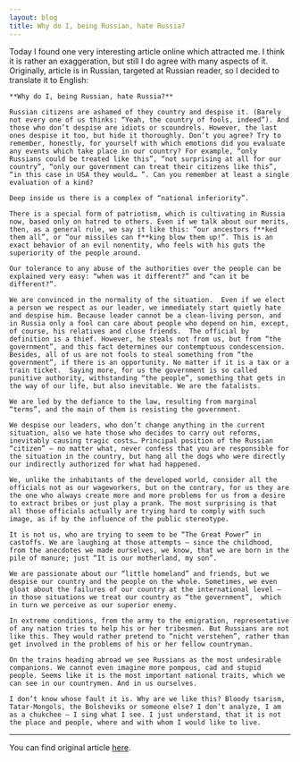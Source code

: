 ```yaml
---
layout: blog
title: Why do I, being Russian, hate Russia?
---
```


Today I found one very interesting article online which attracted me. I think it is rather an exaggeration, but still I do agree with many aspects of it.
Originally, article is in Russian, targeted at Russian reader, so I decided to translate it to English:

	**Why do I, being Russian, hate Russia?**

	Russian citizens are ashamed of they country and despise it. (Barely not every one of us thinks: “Yeah, the country of fools, indeed”). And those who don’t despise are idiots or scoundrels. However, the last ones despise it too, but hide it thoroughly. Don’t you agree? Try to remember, honestly, for yourself with which emotions did you evaluate any events which take place in our country? For example, “only Russians could be treated like this”, “not surprising at all for our country”, “only our government can treat their citizens like this”, “in this case in USA they would… ”. Can you remember at least a single evaluation of a kind?

	Deep inside us there is a complex of “national inferiority”.

	There is a special form of patriotism, which is cultivating in Russia now, based only on hatred to others. Even if we talk about our merits, then, as a general rule, we say it like this: “our ancestors f**ked them all”, or “our missiles can f**king blow them up!”. This is an exact behavior of an evil nonentity, who feels with his guts the superiority of the people around. 

	Our tolerance to any abuse of the authorities over the people can be explained very easy: “when was it different?” and “can it be different?”.

	We are convinced in the normality of the situation.  Even if we elect a person we respect as our leader, we immediately start quietly hate and despise him. Because leader cannot be a clean-living person, and in Russia only a fool can care about people who depend on him, except, of course, his relatives and close friends.  The official by definition is a thief. However, he steals not from us, but from “the government”, and this fact determines our contemptuous condescension. Besides, all of us are not fools to steal something from “the government”, if there is an opportunity. No matter if it is a tax or a train ticket.  Saying more, for us the government is so called punitive authority, withstanding “the people”, something that gets in the way of our life, but also inevitable. We are the fatalists. 

	We are led by the defiance to the law, resulting from marginal “terms”, and the main of them is resisting the government.

	We despise our leaders, who don’t change anything in the current situation, also we hate those who decides to carry out reforms, inevitably causing tragic costs… Principal position of the Russian “citizen” – no matter what, never confess that you are responsible for the situation in the country, but hang all the dogs who were directly our indirectly authorized for what had happened. 

	We, unlike the inhabitants of the developed world, consider all the officials not as our wageworkers, but on the contrary, for us they are the one who always create more and more problems for us from a desire to extract bribes or just play a prank. The most surprising is that all those officials actually are trying hard to comply with such image, as if by the influence of the public stereotype. 

	It is not us, who are trying to seem to be “The Great Power” in castoffs. We are laughing at those attempts – since the childhood, from the anecdotes we made ourselves, we know, that we are born in the pile of manure; just “It is our motherland, my son”. 

	We are passionate about our “little homeland” and friends, but we despise our country and the people on the whole. Sometimes, we even gloat about the failures of our country at the international level – in those situations we treat our country as “the government”,  which in turn we perceive as our superior enemy. 

	In extreme conditions, from the army to the emigration, representative of any nation tries to help his or her tribesmen. But Russians are not like this. They would rather pretend to “nicht verstehen”, rather than get involved in the problems of his or her fellow countryman.

	On the trains heading abroad we see Russians as the most undesirable companions. We cannot even imagine more pompous, cad and stupid people. Seems like it is the most important national traits, which we can see in our countrymen. And in us ourselves. 

	I don’t know whose fault it is. Why are we like this? Bloody tsarism, Tatar-Mongols, the Bolsheviks or someone else? I don’t analyze, I am as a chukchee – I sing what I see. I just understand, that it is not the place and people, where and with whom I would like to live.  

---

You can find original article [here](http://beon.ru/news-politics-society/8331-746-pochemu-ja-russkii-nenavizhu-rossiju-read.shtml). 